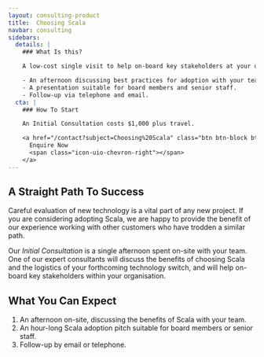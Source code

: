 ```yaml
---
layout: consulting-product
title:  Choosing Scala
navbar: consulting
sidebars:
  details: |
    ### What Is this?

    A low-cost single visit to help on-board key stakeholders at your organisation.

    - An afternoon discussing best practices for adoption with your team.
    - A presentation suitable for board members and senior staff.
    - Follow-up via telephone and email.
  cta: |
    ### How To Start

    An Initial Consultation costs $1,000 plus travel.

    <a href="/contact?subject=Choosing%20Scala" class="btn btn-block btn-primary">
      Enquire Now
      <span class="icon-uio-chevron-right"></span>
    </a>
---
```


## A Straight Path To Success

Careful evaluation of new technology is a vital part of any new project.
If you are considering adopting Scala, we are happy to provide the benefit
of our experience working with other customers who have trodden a similar path.

Our *Initial Consultation* is a single afternoon spent on-site with your team.
One of our expert consultants will discuss the benefits of choosing Scala
and the logistics of your forthcoming technology switch,
and will help on-board key stakeholders within your organisation.

## What You Can Expect

1. An afternoon on-site, discussing the benefits of Scala with your team.
2. An hour-long Scala adoption pitch suitable for board members or senior staff.
3. Follow-up by email or telephone.
